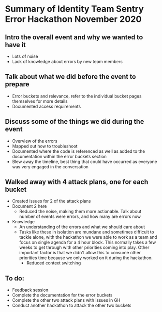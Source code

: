 # Summary of Identity Team Sentry Error Hackathon November 2020

## Intro the overall event and why we wanted to have it
- Lots of noise
- Lack of knowledge about errors by new team members

## Talk about what we did before the event to prepare
- Error buckets and relevance, refer to the individual bucket pages themselves for more details
- Documented access requirements
## Discuss some of the things we did during the event
- Overview of the errors
- Mapped out how to troubleshoot
- Documented where the code is referenced as well as added to the documentation within the error buckets section
- Blew away the timeline, best thing that could have occurred as everyone was very engaged in the conversation
## Walked away with 4 attack plans, one for each bucket
- Created issues for 2 of the attack plans
- Document 2 here
  - Reduced the noise, making them more actionable. Talk about number of events were errors, and how many are errors now
- Knowledge
  - An understanding of the errors and what we should care about
  - Tasks like these in isolation are mundane and sometimes difficult to tackle alone, with the hackathon we were able to work as a team and focus on single agenda for a 4 hour block. This normally takes a few weeks to get through with other priorities coming into play. Other important factor is that we didn't allow this to consume other priorities time because we only worked on it during the hackathon.
    - Reduced context switching 
## To do:
- Feedback session
- Complete the documentation for the error buckets
- Complete the other two attack plans with issues in GH
- Conduct another hackathon to attack the other two buckets
